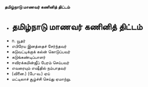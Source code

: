 **தமிழ்நாடு மாணவர் கணினித் திட்டம்**
- # தமிழ்நாடு மாணவர் கணினித் திட்டம்
- n. யூதர்
- எபிரேய இனத்தைச் சேர்ந்தவர்
- கடுவட்டிக்குக் கல்ன் கொடுப்பவர்
- கடுங்கண்டிப்பாளர்
- ஈவிரக்கமின்ஜீப் பேரம் செய்பவர்
- எவரையும் எஷீதில் நம்பாதவர்
- (வினை.) (பே-வ.) ஏய்
- மட்டிலாச் சூழ்ச்சி செய்து ஏமாற்று.

